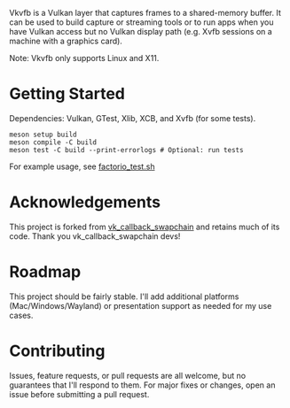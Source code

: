 Vkvfb is a Vulkan layer that captures frames to a shared-memory buffer. It can
be used to build capture or streaming tools or to run apps when you have Vulkan access
but no Vulkan display path (e.g. Xvfb sessions on a machine with a graphics card).

Note: Vkvfb only supports Linux and X11.

# Getting Started

Dependencies: Vulkan, GTest, Xlib, XCB, and Xvfb (for some tests).

```
meson setup build
meson compile -C build
meson test -C build --print-errorlogs # Optional: run tests
```

For example usage, see [factorio_test.sh](tests/factorio_test.sh)

<!-- TODO: Update usage when we've got Python pixbuf reader bindings available. -->

# Acknowledgements

This project is forked from
[vk_callback_swapchain](https://github.com/google/vk_callback_swapchain) and retains
much of its code. Thank you vk_callback_swapchain devs!

# Roadmap

This project should be fairly stable. I'll add additional platforms
(Mac/Windows/Wayland) or presentation support as needed for my use cases.

# Contributing

Issues, feature requests, or pull requests are all welcome, but no guarantees that
I'll respond to them. For major fixes or changes, open an issue before submitting
a pull request.
